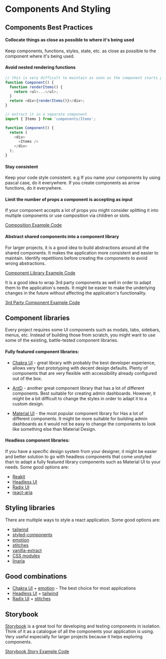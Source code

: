 # Components And Styling

## Components Best Practices

#### Collocate things as close as possible to where it's being used

Keep components, functions, styles, state, etc. as close as possible to the component where it's being used.

#### Avoid nested rendering functions

```javascript
// this is very difficult to maintain as soon as the component starts growing
function Component() {
  function renderItems() {
    return <ul>...</ul>;
  }
  return <div>{renderItems()}</div>;
}

// extract it in a separate component
import { Items } from 'components/Items';

function Component() {
  return (
    <div>
      <Items />
    </div>
  );
}
```

#### Stay consistent

Keep your code style consistent. e.g If you name your components by using pascal case, do it everywhere. If you create
components as arrow functions, do it everywhere.

#### Limit the number of props a component is accepting as input

If your component accepts a lot of props you might consider splitting it into multiple components or use composition via
children or slots.

[Composition Example Code](../src/components/Elements/ConfirmationDialog/ConfirmationDialog.tsx)

#### Abstract shared components into a component library

For larger projects, it is a good idea to build abstractions around all the shared components. It makes the application
more consistent and easier to maintain. Identify repetitions before creating the components to avoid wrong abstractions.

[Component Library Example Code](../src/components/Elements/Button/Button.tsx)

It is a good idea to wrap 3rd party components as well in order to adapt them to the application's needs. It might be
easier to make the underlying changes in the future without affecting the application's functionality.

[3rd Party Component Example Code](../src/components/Elements/Link/Link.tsx)

## Component libraries

Every project requires some UI components such as modals, tabs, sidebars, menus, etc. Instead of building those from
scratch, you might want to use some of the existing, battle-tested component libraries.

#### Fully featured component libraries:

- [Chakra UI](https://chakra-ui.com/) - great library with probably the best developer experience, allows very fast
  prototyping with decent design defaults. Plenty of components that are very flexible with accessibility already
  configured out of the box.

- [AntD](https://ant.design/) - another great component library that has a lot of different components. Best suitable
  for creating admin dashboards. However, it might be a bit difficult to change the styles in order to adapt it to a
  custom design.

- [Material UI](https://material-ui.com/) - the most popular component library for Has a lot of different components. It
  might be more suitable for building admin dashboards as it would not be easy to change the components to look like
  something else than Material Design.

#### Headless component libraries:

If you have a specific design system from your designer, it might be easier and better solution to go with headless
components that come unstyled than to adapt a fully featured library components such as Material UI to your needs. Some
good options are:

- [Reakit](https://reakit.io/)
- [Headless UI](https://headlessui.dev/)
- [Radix UI](https://www.radix-ui.com/)
- [react-aria](https://react-spectrum.adobe.com/react-aria/)

## Styling libraries

There are multiple ways to style a react application. Some good options are:

- [tailwind](https://tailwindcss.com/)
- [styled-components](https://styled-components.com/)
- [emotion](https://emotion.sh/docs/introduction)
- [stitches](https://stitches.dev/)
- [vanilla-extract](https://github.com/seek-oss/vanilla-extract)
- [CSS modules](https://github.com/css-modules/css-modules)
- [linaria](https://github.com/callstack/linaria)

## Good combinations

- [Chakra UI](https://chakra-ui.com/) + [emotion](https://emotion.sh/docs/introduction) - The best choice for most
  applications
- [Headless UI](https://headlessui.dev/) + [tailwind](https://tailwindcss.com/)
- [Radix UI](https://www.radix-ui.com/) + [stitches](https://stitches.dev/)

## Storybook

[Storybook](https://storybook.js.org/) is a great tool for developing and testing components in isolation. Think of it
as a catalogue of all the components your application is using. Very useful especially for larger projects because it
helps exploring components.

[Storybook Story Example Code](../src/components/Elements/Button/Button.stories.tsx)
